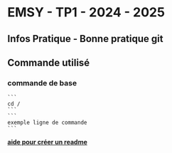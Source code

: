 # EMSY - TP1 - 2024 - 2025
## Infos Pratique - Bonne pratique git
## Commande utilisé
### commande de base

	```
  	cd /
	```
	```
  	exemple ligne de commande 
	```

 **[aide pour créer un readme](https://docs.github.com/fr/get-started/writing-on-github/getting-started-with-writing-and-formatting-on-github/basic-writing-and-formatting-syntax#GitHub-flavored-markdown)**
